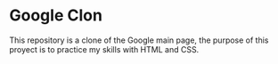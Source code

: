# Google Clon

This repository is a clone of the Google main page, the purpose of this proyect is to practice my skills with HTML and CSS.